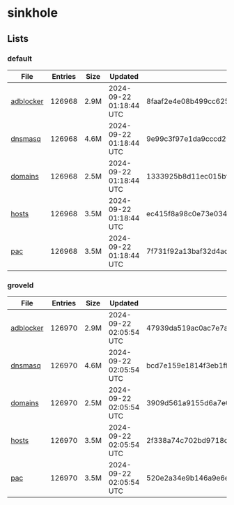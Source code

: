 # sinkhole

## Lists

### default

|File|Entries|Size|Updated|Hash|
|-|-|-|-|-|
|[adblocker](https://raw.githubusercontent.com/groveld/sinkhole/lists/default/adblocker.txt)|126968|2.9M|2024-09-22 01:18:44 UTC|8faaf2e4e08b499cc625cda099d607a86605305cfcbceeb24e69a96f87f4403a|
|[dnsmasq](https://raw.githubusercontent.com/groveld/sinkhole/lists/default/dnsmasq.txt)|126968|4.6M|2024-09-22 01:18:44 UTC|9e99c3f97e1da9cccd20deb5eccb140609204d5bd275f884ac0920b325ffb8ff|
|[domains](https://raw.githubusercontent.com/groveld/sinkhole/lists/default/domains.txt)|126968|2.5M|2024-09-22 01:18:44 UTC|1333925b8d11ec015bf03e0d2a5156a4474e5a9dd923ded566b76f359d644625|
|[hosts](https://raw.githubusercontent.com/groveld/sinkhole/lists/default/hosts.txt)|126968|3.5M|2024-09-22 01:18:44 UTC|ec415f8a98c0e73e0345d90271e28f7bfeda6d04475f9c7afc254d187d0b2953|
|[pac](https://raw.githubusercontent.com/groveld/sinkhole/lists/default/pac.txt)|126968|3.5M|2024-09-22 01:18:44 UTC|7f731f92a13baf32d4acf48e8545c59d563b6bd42df7933cf041937465c3a219|

### groveld

|File|Entries|Size|Updated|Hash|
|-|-|-|-|-|
|[adblocker](https://raw.githubusercontent.com/groveld/sinkhole/lists/groveld/adblocker.txt)|126970|2.9M|2024-09-22 02:05:54 UTC|47939da519ac0ac7e7aeb288e1b7e11691901d9fa4eaece9fc13e2c0f494ace5|
|[dnsmasq](https://raw.githubusercontent.com/groveld/sinkhole/lists/groveld/dnsmasq.txt)|126970|4.6M|2024-09-22 02:05:54 UTC|bcd7e159e1814f3eb1ffc6160bda8fba66156c853ea3ca1906783dc994fb4b21|
|[domains](https://raw.githubusercontent.com/groveld/sinkhole/lists/groveld/domains.txt)|126970|2.5M|2024-09-22 02:05:54 UTC|3909d561a9155d6a7e0e24388e29ab2aebe88f386953f95a41f97ce2773c7564|
|[hosts](https://raw.githubusercontent.com/groveld/sinkhole/lists/groveld/hosts.txt)|126970|3.5M|2024-09-22 02:05:54 UTC|2f338a74c702bd9718cfe1e28b4b78b91da83288cf0573b2ef5760d7bef80ce7|
|[pac](https://raw.githubusercontent.com/groveld/sinkhole/lists/groveld/pac.txt)|126970|3.5M|2024-09-22 02:05:54 UTC|520e2a34e9b146a9e6ed9d16c9188e67f823d0e0b64e4cfef6578136d7b8dd5c|
